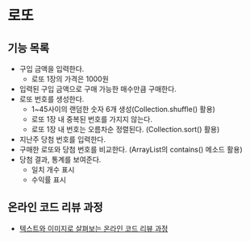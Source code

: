 # 로또
## 기능 목록
* 구입 금액을 입력한다.
  * 로또 1장의 가격은 1000원
* 입력된 구입 금액으로 구매 가능한 매수만큼 구매한다.
* 로또 번호를 생성한다.
  * 1~45사이의 랜덤한 숫자 6개 생성(Collection.shuffle() 활용)
  * 로또 1장 내 중복된 번호를 가지지 않는다.
  * 로또 1장 내 번호는 오름차순 정렬된다. (Collection.sort() 활용) 
* 지난주 당첨 번호를 입력한다.
* 구매한 로또와 당첨 번호를 비교한다. (ArrayList의 contains() 메소드 활용)
* 당첨 결과, 통계를 보여준다.
  * 일치 개수 표시
  * 수익률 표시

## 온라인 코드 리뷰 과정
* [텍스트와 이미지로 살펴보는 온라인 코드 리뷰 과정](https://github.com/next-step/nextstep-docs/tree/master/codereview)